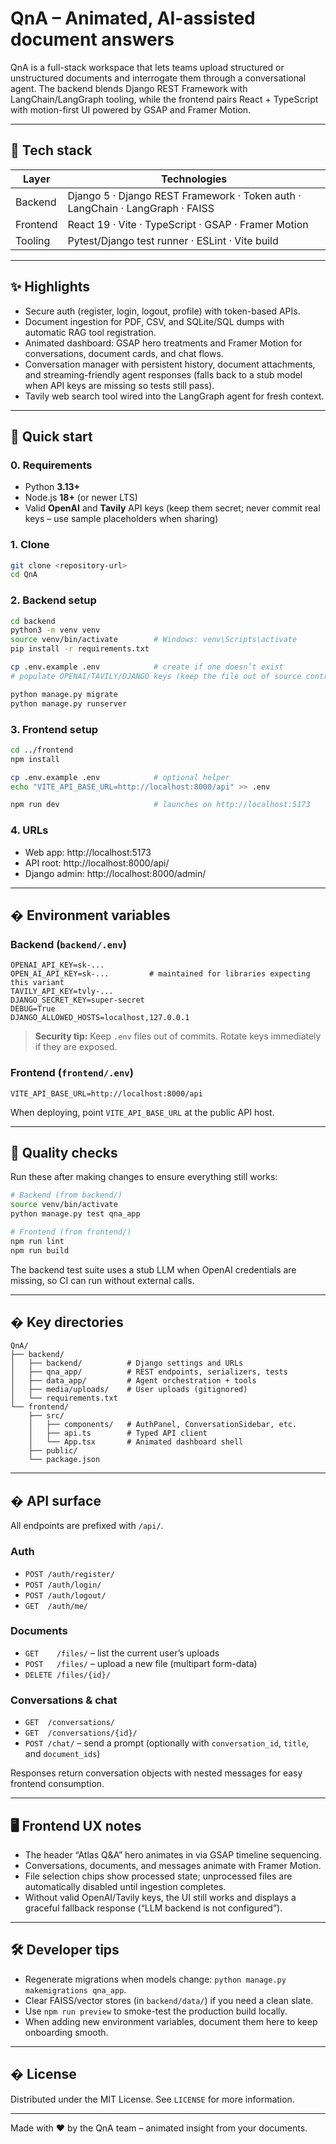 # QnA – Animated, AI-assisted document answers

QnA is a full-stack workspace that lets teams upload structured or unstructured documents and interrogate them through a conversational agent. The backend blends Django REST Framework with LangChain/LangGraph tooling, while the frontend pairs React + TypeScript with motion-first UI powered by GSAP and Framer Motion.

---

## 🧱 Tech stack

| Layer | Technologies |
| --- | --- |
| Backend | Django 5 · Django REST Framework · Token auth · LangChain · LangGraph · FAISS |
| Frontend | React 19 · Vite · TypeScript · GSAP · Framer Motion |
| Tooling | Pytest/Django test runner · ESLint · Vite build |

---

## ✨ Highlights

- Secure auth (register, login, logout, profile) with token-based APIs.
- Document ingestion for PDF, CSV, and SQLite/SQL dumps with automatic RAG tool registration.
- Animated dashboard: GSAP hero treatments and Framer Motion for conversations, document cards, and chat flows.
- Conversation manager with persistent history, document attachments, and streaming-friendly agent responses (falls back to a stub model when API keys are missing so tests still pass).
- Tavily web search tool wired into the LangGraph agent for fresh context.

---

## 🚀 Quick start

### 0. Requirements

- Python **3.13+**
- Node.js **18+** (or newer LTS)
- Valid **OpenAI** and **Tavily** API keys (keep them secret; never commit real keys – use sample placeholders when sharing)

### 1. Clone

```bash
git clone <repository-url>
cd QnA
```

### 2. Backend setup

```bash
cd backend
python3 -m venv venv
source venv/bin/activate        # Windows: venv\Scripts\activate
pip install -r requirements.txt

cp .env.example .env            # create if one doesn’t exist
# populate OPENAI/TAVILY/DJANGO keys (keep the file out of source control)

python manage.py migrate
python manage.py runserver
```

### 3. Frontend setup

```bash
cd ../frontend
npm install

cp .env.example .env            # optional helper
echo "VITE_API_BASE_URL=http://localhost:8000/api" >> .env

npm run dev                     # launches on http://localhost:5173
```

### 4. URLs

- Web app: http://localhost:5173
- API root: http://localhost:8000/api/
- Django admin: http://localhost:8000/admin/

---

## � Environment variables

### Backend (`backend/.env`)

```env
OPENAI_API_KEY=sk-...
OPEN_AI_API_KEY=sk-...         # maintained for libraries expecting this variant
TAVILY_API_KEY=tvly-...
DJANGO_SECRET_KEY=super-secret
DEBUG=True
DJANGO_ALLOWED_HOSTS=localhost,127.0.0.1
```

> **Security tip:** Keep `.env` files out of commits. Rotate keys immediately if they are exposed.

### Frontend (`frontend/.env`)

```env
VITE_API_BASE_URL=http://localhost:8000/api
```

When deploying, point `VITE_API_BASE_URL` at the public API host.

---

## 🧪 Quality checks

Run these after making changes to ensure everything still works:

```bash
# Backend (from backend/)
source venv/bin/activate
python manage.py test qna_app

# Frontend (from frontend/)
npm run lint
npm run build
```

The backend test suite uses a stub LLM when OpenAI credentials are missing, so CI can run without external calls.

---

## �️ Key directories

```
QnA/
├── backend/
│   ├── backend/          # Django settings and URLs
│   ├── qna_app/          # REST endpoints, serializers, tests
│   ├── data_app/         # Agent orchestration + tools
│   ├── media/uploads/    # User uploads (gitignored)
│   └── requirements.txt
└── frontend/
	├── src/
	│   ├── components/   # AuthPanel, ConversationSidebar, etc.
	│   ├── api.ts        # Typed API client
	│   └── App.tsx       # Animated dashboard shell
	├── public/
	└── package.json
```

---

## � API surface

All endpoints are prefixed with `/api/`.

### Auth
- `POST /auth/register/`
- `POST /auth/login/`
- `POST /auth/logout/`
- `GET  /auth/me/`

### Documents
- `GET    /files/` – list the current user’s uploads
- `POST   /files/` – upload a new file (multipart form-data)
- `DELETE /files/{id}/`

### Conversations & chat
- `GET  /conversations/`
- `GET  /conversations/{id}/`
- `POST /chat/` – send a prompt (optionally with `conversation_id`, `title`, and `document_ids`)

Responses return conversation objects with nested messages for easy frontend consumption.

---

## 🖥️ Frontend UX notes

- The header “Atlas Q&A” hero animates in via GSAP timeline sequencing.
- Conversations, documents, and messages animate with Framer Motion.
- File selection chips show processed state; unprocessed files are automatically disabled until ingestion completes.
- Without valid OpenAI/Tavily keys, the UI still works and displays a graceful fallback response (“LLM backend is not configured”).

---

## 🛠️ Developer tips

- Regenerate migrations when models change: `python manage.py makemigrations qna_app`.
- Clear FAISS/vector stores (in `backend/data/`) if you need a clean slate.
- Use `npm run preview` to smoke-test the production build locally.
- When adding new environment variables, document them here to keep onboarding smooth.

---

## � License

Distributed under the MIT License. See `LICENSE` for more information.

---

Made with ❤️ by the QnA team – animated insight from your documents.
